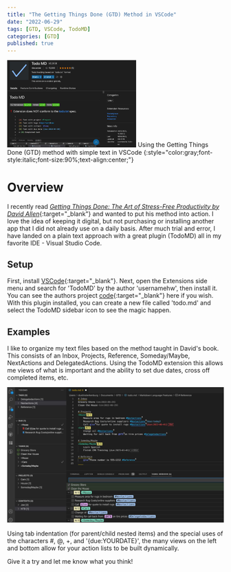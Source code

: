 ```yaml
---
title: "The Getting Things Done (GTD) Method in VSCode"
date: "2022-06-29"
tags: [GTD, VSCode, TodoMD]
categories: [GTD]
published: true
---
```

<img src="../images/todoMD.jpg" alt="" width="300    "/>
Using the Getting Things Done (GTD) method with simple text in VSCode
{:style="color:gray;font-style:italic;font-size:90%;text-align:center;"}

# Overview
I recently read [*Getting Things Done: The Art of Stress-Free Productivity by David Allen*](https://www.amazon.com/Getting-Things-Done-Stress-Free-Productivity/dp/0142000280){:target="_blank"} and wanted to put his method into action.  I love the idea of keeping it digital, but not purchasing or installing another app that I did not already use on a daily basis.  After much trial and error, I have landed on a plain text approach with a great plugin (TodoMD) all in my favorite IDE - Visual Studio Code.

## Setup
First, install [VSCode](https://code.visualstudio.com/download){:target="_blank"}.  Next, open the Extensions side menu and search for 'TodoMD' by the author 'usernamehw', then install it.  You can see the authors project [code](https://github.com/usernamehw/vscode-todo-md){:target="_blank"} here if you wish.  With this plugin installed, you can create a new file called 'todo.md' and select the TodoMD sidebar icon to see the magic happen.  

## Examples
I like to organize my text files based on the method taught in David's book.  This consists of an Inbox, Projects, Reference, Someday/Maybe, NextActions and DelegatedActions.  Using the TodoMD extension this allows me views of what is important and the ability to set due dates, cross off completed items, etc.

<img src="../images/todoMD_Example.jpg" alt="" width="600    "/>

Using tab indentation (for parent/child nested items) and the special uses of the characters #, @, +, and '{due:YOURDATE}', the many views on the left and bottom allow for your action lists to be built dynamically.

Give it a try and let me know what you think!